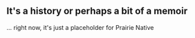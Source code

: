 ## It's a history or perhaps a bit of a memoir 

... right now, it's just a placeholder for Prairie Native
